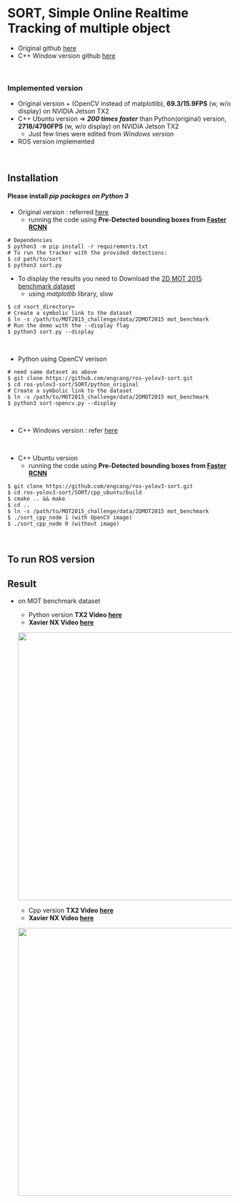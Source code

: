 # SORT, Simple Online Realtime Tracking of multiple object
  + Original github [here](https://github.com/abewley/sort)
  + C++ Window version github [here](https://github.com/mcximing/sort-cpp)

<br>

### Implemented version
  + Original version + (OpenCV instead of matplotlib), **69.3/15.9FPS** (w, w/o display) on NVIDIA Jetson TX2
  + C++ Ubuntu version => ***200 times faster*** than Python(original) version, **2718/4790FPS** (w, w/o display) on NVIDIA Jetson TX2
    + Just few lines were edited from *Windows version*
  + ROS version implemented

<br>

## Installation
#### Please install *pip packages on Python 3*
  + Original version : referred [here](https://github.com/abewley/sort)
    + running the code using **Pre-Detected bounding boxes from [Faster RCNN](https://github.com/ShaoqingRen/faster_rcnn)**
  ~~~shell
  # Dependencies
  $ python3 -m pip install -r requirements.txt
  # To run the tracker with the provided detections:
  $ cd path/to/sort
  $ python3 sort.py
  ~~~
  + To display the results you need to Download the [2D MOT 2015 benchmark dataset](https://motchallenge.net/data/2D_MOT_2015/#download)
    + using *matplotlib* library, slow
  ~~~shell
  $ cd <sort_directory>
  # Create a symbolic link to the dataset
  $ ln -s /path/to/MOT2015_challenge/data/2DMOT2015 mot_benchmark
  # Run the demo with the --display flag
  $ python3 sort.py --display
  ~~~
  
  <br>
  
  + Python using OpenCV verison
  ~~~shell
  # need same dataset as above
  $ git clone https://github.com/engcang/ros-yolov3-sort.git
  $ cd ros-yolov3-sort/SORT/python_original
  # Create a symbolic link to the dataset
  $ ln -s /path/to/MOT2015_challenge/data/2DMOT2015 mot_benchmark
  $ python3 sort-opencv.py --display
  ~~~
  
  <br>
  
  + C++ Windows version : refer [here](https://github.com/mcximing/sort-cpp)
  
  <br>
  
  + C++ Ubuntu version
    + running the code using **Pre-Detected bounding boxes from [Faster RCNN](https://github.com/ShaoqingRen/faster_rcnn)**
  ~~~shell
  $ git clone https://github.com/engcang/ros-yolov3-sort.git
  $ cd ros-yolov3-sort/SORT/cpp_ubuntu/build
  $ cmake .. && make
  $ cd .. 
  $ ln -s /path/to/MOT2015_challenge/data/2DMOT2015 mot_benchmark
  $ ./sort_cpp_node 1 (with OpenCV image)
  $ ./sort_cpp_node 0 (without image)
  ~~~
  
<br>
  
## To run ROS version

## Result
+ on MOT benchmark dataset
  + Python version **TX2 Video [here](https://youtu.be/MYbjjg_Mics)**
  + **Xavier NX Video [here](https://youtu.be/iruvwU7yveA)**
  <p align="center">
  <img src="https://github.com/engcang/ros-yolov3-sort/blob/master/SORT/python.JPG" width="600"/>
  </p>
  
  + Cpp version **TX2 Video [here](https://youtu.be/vkucBw3mQ7Y)**
  + **Xavier NX Video [here](https://youtu.be/xKaU3FE9PoI)**
  <p align="center">
  <img src="https://github.com/engcang/ros-yolov3-sort/blob/master/SORT/cpp.JPG" width="600"/>
  </p>
